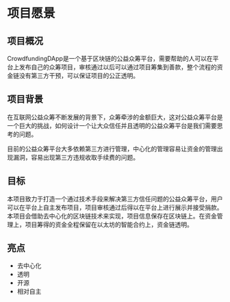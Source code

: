 # 项目愿景

## 项目概况

CrowdfundingDApp是一个基于区块链的公益众筹平台，需要帮助的人可以在平台上发布自己的众筹项目，审核通过以后可以通过项目筹集到善款，整个流程的资金链没有第三方干预，可以保证项目的公正透明。

## 项目背景

在互联网公益众筹不断发展的背景下，众筹牵涉的金额巨大，这对公益众筹平台是一个巨大的挑战，如何设计一个让大众信任并且透明的公益众筹平台是我们需要思考的问题。

目前的公益众筹平台大多依赖第三方进行管理，中心化的管理容易让资金的管理出现漏洞，容易出现第三方违规收取手续费的问题。

## 目标

本项目致力于打造一个通过技术手段来解决第三方信任问题的公益众筹平台，用户可以在平台上自主发布项目，项目审核通过后得以在平台上进行展示并接受捐款。本项目会借助去中心化的区块链技术来实现，项目信息保存在区块链上。在资金管理上，项目筹得的资金全程保留在以太坊的智能合约上，资金链透明。

## 亮点

- 去中心化
- 透明
- 开源
- 相对自主